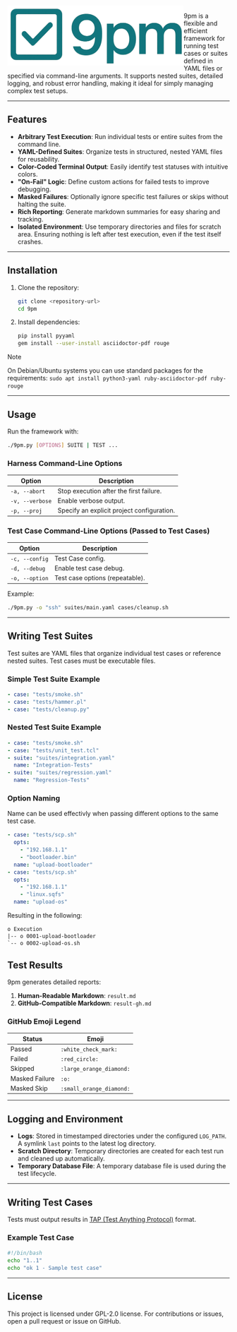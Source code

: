 
<img align="left" src="logo.png" alt="9pm Logo" width=400>

9pm is a flexible and efficient framework for running test cases or suites defined in YAML files or specified via command-line arguments. It supports nested suites, detailed logging, and robust error handling, making it ideal for simply managing complex test setups.

---

## Features

- **Arbitrary Test Execution**: Run individual tests or entire suites from the command line.
- **YAML-Defined Suites**: Organize tests in structured, nested YAML files for reusability.
- **Color-Coded Terminal Output**: Easily identify test statuses with intuitive colors.
- **"On-Fail" Logic**: Define custom actions for failed tests to improve debugging.
- **Masked Failures**: Optionally ignore specific test failures or skips without halting the suite.
- **Rich Reporting**: Generate markdown summaries for easy sharing and tracking.
- **Isolated Environment**: Use temporary directories and files for scratch area. Ensuring nothing is left after test execution, even if the test itself crashes.

---

## Installation

1. Clone the repository:
   ```bash
   git clone <repository-url>
   cd 9pm
   ```
2. Install dependencies:
   ```bash
   pip install pyyaml
   gem install --user-install asciidoctor-pdf rouge
   ```

> [!NOTE]
> On Debian/Ubuntu systems you can use standard packages for the requirements:
> `sudo apt install python3-yaml ruby-asciidoctor-pdf ruby-rouge`

---

## Usage

Run the framework with:
```bash
./9pm.py [OPTIONS] SUITE | TEST ...
```

### Harness Command-Line Options

| Option           | Description                                          |
|------------------|------------------------------------------------------|
| `-a, --abort`    | Stop execution after the first failure.              |
| `-v, --verbose`  | Enable verbose output.                               |
| `-p, --proj`     | Specify an explicit project configuration.           |

### Test Case Command-Line Options (Passed to Test Cases)

| Option           | Description                                          |
|------------------|------------------------------------------------------|
| `-c, --config`   | Test Case config.                                    |
| `-d, --debug`    | Enable test case debug.                              |
| `-o, --option`   | Test case options (repeatable).                      |

Example:
```bash
./9pm.py -o "ssh" suites/main.yaml cases/cleanup.sh
```

---

## Writing Test Suites

Test suites are YAML files that organize individual test cases or reference nested suites. Test cases must be executable files.

### Simple Test Suite Example
```yaml
- case: "tests/smoke.sh"
- case: "tests/hammer.pl"
- case: "tests/cleanup.py"
```

### Nested Test Suite Example

```yaml
- case: "tests/smoke.sh"
- case: "tests/unit_test.tcl"
- suite: "suites/integration.yaml"
  name: "Integration-Tests"
- suite: "suites/regression.yaml"
  name: "Regression-Tests"
```

### Option Naming
Name can be used effectivly when passing different options to the same test case.


```yaml
- case: "tests/scp.sh"
  opts:
    - "192.168.1.1"
    - "bootloader.bin"
  name: "upload-bootloader"
- case: "tests/scp.sh"
  opts:
    - "192.168.1.1"
    - "linux.sqfs"
  name: "upload-os"
```
Resulting in the following:
```
o Execution
|-- o 0001-upload-bootloader
`-- o 0002-upload-os.sh
```

## Test Results

9pm generates detailed reports:

1. **Human-Readable Markdown**: `result.md`
2. **GitHub-Compatible Markdown**: `result-gh.md`

### GitHub Emoji Legend

| Status          | Emoji                  |
|------------------|------------------------|
| Passed           | `:white_check_mark:`  |
| Failed           | `:red_circle:`        |
| Skipped          | `:large_orange_diamond:` |
| Masked Failure   | `:o:`                 |
| Masked Skip      | `:small_orange_diamond:` |

---

## Logging and Environment

- **Logs**: Stored in timestamped directories under the configured `LOG_PATH`. A symlink `last` points to the latest log directory.
- **Scratch Directory**: Temporary directories are created for each test run and cleaned up automatically.
- **Temporary Database File**: A temporary database file is used during the test lifecycle.

---

## Writing Test Cases

Tests must output results in [TAP (Test Anything Protocol)](https://testanything.org/) format.

### Example Test Case

```bash
#!/bin/bash
echo "1..1"
echo "ok 1 - Sample test case"
```

---

## License

This project is licensed under GPL-2.0 license. For contributions or issues, open a pull request or issue on GitHub.
